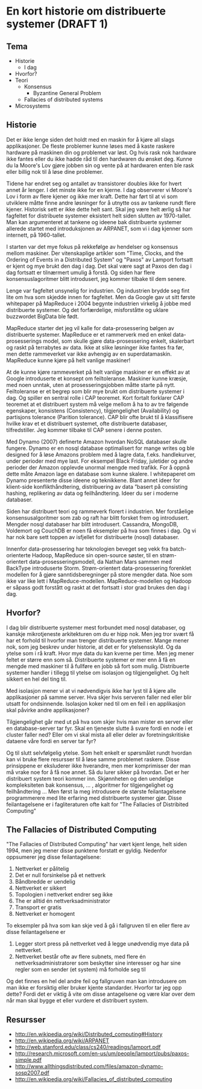 # En kort historie om distribuerte systemer (DRAFT 1)

## Tema
* Historie
  - I dag
* Hvorfor?
* Teori
  - Konsensus
    * Byzantine General Problem
  - Fallacies of distributed systems
* Microsystems

## Historie
Det er ikke lenge siden det holdt med en maskin for å kjøre all slags applikasjoner.
De fleste problemer kunne løses med å kaste raskere hardware på maskinen din og problemet var løst.
Og hvis rask nok hardware ikke fantes eller du ikke hadde råd til den hardwaren du ønsket deg.
Kunne du la Moore's Lov gjøre jobben sin og vente på at hardwaren enten ble rask eller billig
nok til å løse dine problemer.

Tidene har endret seg og antallet av transistorer doubles ikke for hvert annet år lenger.
I det minste ikke for en kjerne. I dag observerer vi Moore's Lov i form av flere kjener
og ikke mer kraft. Dette har ført til at vi som utviklere måtte finne andre løsninger
for å utnytte oss av tankene rundt flere kjener. Historisk sett er ikke dette helt sant.
Skal jeg være helt ærlig så har fagfeltet for distribuete systemer eksistert helt siden
slutten av 1970-tallet. Man kan argumenteret at tankene og ideene bak distribuerte systemer
allerede startet med introduksjonen av ARPANET, som vi i dag kjenner som internett,
på 1960-tallet.

I starten var det mye fokus på rekkefølge av hendelser og konsensus mellom maskiner.
Der vitenskaplige artikler som
"Time, Clocks, and the Ordering of Events in a Distributed System" og "Paxos" av
Lamport fortsatt er kjent og mye brukt den dag i dag. Det skal være sagt at
Paxos den dag i dag fortsatt er tilnærmert umulig å forstå. Og siden har
flere konsensuslagoritmer blitt introdusert, jeg kommer tilbake til dem senere.

Lenge var fagfeltet unsynelig for industrien. Og industrien brydde seg fint lite
om hva som skjedde innen for fagfeltet. Men da Google gav ut sitt første whitepaper
på MapReduce i 2004 begynte industrien virkelig å jobbe med distribuerte systemer.
Og det forfærdelige, misforståtte og uklare buzzwordet BigData ble født.

MapReduce starter det jeg vil kalle for data-prosessering bølgen av distribuerte
systemer. MapReduce er et rammerverk med en enkel data-prosesserings model, som
skulle gjøre data-prosessering enkelt, skalerbart og raskt på terrabytes av data.
Ikke at slike løsninger ikke fantes fra før, men dette rammeverket var ikke
avhengig av en superdatamaskin. MapReduce kunne kjøre på helt vanlige maskiner!

At de kunne kjøre rammeverket på helt vanlige maskiner er en effekt av at Google
introduserte et konsept om feiltoleranse. Maskiner kunne kræsje, med noen unntak,
uten at prosesseringsjobben måtte starte på nytt. Feiltoleranse er et begrep
som blir mye brukt om distribuerte systemer i dag. Og spiller en sentral rolle
i CAP teoremet. Kort fortalt forklarer CAP teoremet at et distribuert system må
velge mellom å ha to av tre følgende egenskaper, konsistens (Consistency),
tilgjengelighet (Availability) og partisjons tolerance (Parition tolerance).
CAP blir ofte brukt til å klassifisere hvilke krav et et distribuert systemet,
ofte distribuerte databaser, tilfredstiller. Jeg kommer tilbake til CAP senere i denne posten.

Med Dynamo (2007) definerte Amazon hvordan NoSQL databaser skulle fungere.
Dynamo er en nosql database optimalisert for mange writes og ble designed for å løse
Amazons problem med å lagre data, f.eks. handlekurver, under perioder med mye last.
For eksempel Black Friday, juletider og andre perioder der Amazon opplevde unormal
mengde med trafikk. For å oppnå dette måte Amazon lage en database som kunne skalere.
I whitepaperet om Dynamo presenterte disse ideene og teknikkene. Blant annet ideer
for klient-side konflikthåndtering, distribuering av data
”basert på consisting hashing, replikering av data og feilhåndtering.
Ideer du ser i moderne databaser.

Siden har distribuert teori og rammeverk florert i industrien. Mer forståelige
konsensusalgoritmer som zab og raft har blitt forsket frem og introdusert.
Mengder nosql databaser har blitt introdusert. Cassandra, MongoDB, Voldemort
og CouchDB er noen få eksempler på hva som finnes i dag. Og vi har nok bare sett
toppen av isfjellet for distribuerte (nosql) databaser.

Innenfor data-prosessering har teknologien beveget seg vekk fra batch-orienterte Hadoop,
MapReduce sin open-source søster, til en strøm-orientert data-prosesseringsmodell,
da Nathan Mars sammen med BackType introduserte Storm. Strøm-orientert
data-prosessering forenklet modellen for å gjøre sanntidsberegninger på store
mengder data. Noe som ikke var like lett i MapReduce-modellen. MapReduce-modellen
og Hadoop er såpass godt forstått og raskt at det fortsatt i stor grad brukes
den dag i dag.


## Hvorfor?
I dag blir distribuerte systemer mest forbundet med nosql databaser, og kanskje
mikrotjeneste arkitekturen om du er hipp nok. Men jeg tror svært få har et forhold
til hvorfor man trenger distribuerte systemer. Mange mener nok, som jeg beskrev
under historie, at det er for ytelsensskyld. Og da ytelse som i rå kraft.
Hvor mye data du kan kverne per time. Men jeg mener feltet er større enn som så.
Distribuerte systemer er mer enn å få en mengde med maskiner til å fullføre en
jobb så fort som mulig. Distribuerte systemer handler i tillegg til ytelse om
isolasjon og tilgjengelighet. Og helt sikkert en hel del ting til.

Med isolasjon mener vi at vi nødvendigvis ikke har lyst til å kjøre alle
applikasjoner på samme server. Hva skjer hvis serveren faller ned eller blir utsatt
for ondsinnende. Isolasjon koker ned til om en feil i en applikasjon skal
påvirke andre applikasjoner?

Tilgjengelighet går med ut på hva som skjer hvis man mister en server eller en
database-server tar fyr. Skal en tjeneste slutte å svare fordi en node i et cluster
faller ned? Eller om vi skal mista all eller deler av foretningskritiske dataene
våre fordi en server tar fyr?

Og til slutt selvfølgelig ytelse. Som helt enkelt er spørsmålet rundt hvordan
kan vi bruke flere resursser til å løse samme problemet raskere. Disse prinsippene
er eksluderer ikke hverandre, men mer komprimisser der man må vrake noe for å få
noe annet. Så du lurer sikker på hvordan. Det er her distribuert system teori
kommer inn. Skjønnheten og den uendelige kompleksiteten bak konsensus, ... ,
algoritmer for tilgjengelighet og feilhåndtering ... Men først la meg introdusere
de største feilantagelsene programmerere med lite erfaring med distribuerte
systemer gjør. Disse feilantagelsene er i fagliteraturen ofte kalt for
"The Fallacies of Distribited Computing"

## The Fallacies of Distributed Computing
"The Fallacies of Distributed Computing" har vært kjent lenge, helt siden 1994,
men jeg mener disse punktene forstatt er gyldig. Nedenfor oppsumerer jeg disse
feilantagelsene:

1. Nettverket er pålitelig
2. Det er null forsinkelse på et nettverk
3. Båndbredde er uendelig
4. Nettverket er sikkert
5. Topologien i nettverket endrer seg ikke
6. The er alltid én nettverksadministrator
7. Transport er gratis
8. Nettverket er homogent

To eksempler på hva som kan skje ved å gå i fallgruven til en eller flere av
disse feilantagelsene er

1. Legger stort press på nettverket ved å legge unødvendig mye data på nettverket.
2. Nettverket består ofte av flere subnets, med flere én nettverksadministratorer
som beskytter sine interesser og har sine regler som en sender (et system) må
forholde seg til

Og det finnes en hel del andre feil og fallgruven man kan introdusere om man
ikke er forsiktig eller bruker kjente standarder. Hvorfor tar jeg opp dette?
Fordi det er viktig å vite om disse antagelsene og være klar over dem når
man skal bygge et eller vurdere et distribuert system. 


## Resursser
* http://en.wikipedia.org/wiki/Distributed_computing#History
* http://en.wikipedia.org/wiki/ARPANET
* http://web.stanford.edu/class/cs240/readings/lamport.pdf
* http://research.microsoft.com/en-us/um/people/lamport/pubs/paxos-simple.pdf
* http://www.allthingsdistributed.com/files/amazon-dynamo-sosp2007.pdf
* http://en.wikipedia.org/wiki/Fallacies_of_distributed_computing

